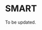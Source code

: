 # SMART

To be updated.

<!-- For the first release this page can contain a generic text, such as "This is the first release, therefore there are no changes to be mentioned here."
For the sub-sequent releases, please list the changes made to the DAK, so that the reader has an overview of what was modified compared to the previous release.
An example can be seen here: https://smart.who.int/dak-immz/changes.html -->